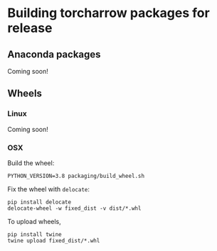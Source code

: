 # Building torcharrow packages for release

## Anaconda packages
Coming soon!

## Wheels

### Linux
Coming soon!

### OSX
Build the wheel:
```
PYTHON_VERSION=3.8 packaging/build_wheel.sh
```

Fix the wheel with `delocate`:
```
pip install delocate
delocate-wheel -w fixed_dist -v dist/*.whl
```

To upload wheels,

```
pip install twine
twine upload fixed_dist/*.whl
```
